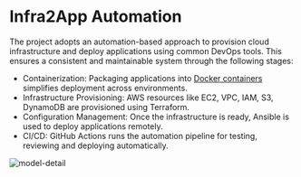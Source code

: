 # Infra2App Automation

The project adopts an automation-based approach to provision cloud infrastructure and deploy applications using common DevOps tools. This ensures a consistent and maintainable system through the following stages:
* Containerization: Packaging applications into [Docker containers](https://github.com/LamSut/Play-with-Containers) simplifies deployment across environments.
* Infrastructure Provisioning: AWS resources like EC2, VPC, IAM, S3, DynamoDB are provisioned using Terraform.
* Configuration Management: Once the infrastructure is ready, Ansible is used to deploy applications remotely.
* CI/CD: GitHub Actions runs the automation pipeline for testing, reviewing and deploying automatically.

![model-detail](https://github.com/user-attachments/assets/5ab2891b-8d32-4f8d-876c-e79743818015)
